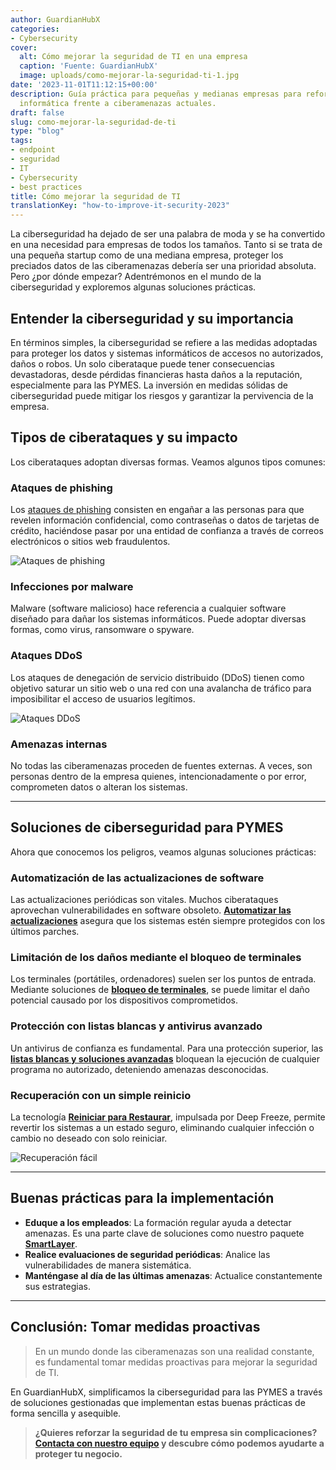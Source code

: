 ```yaml
---
author: GuardianHubX
categories:
- Cybersecurity
cover:
  alt: Cómo mejorar la seguridad de TI en una empresa
  caption: 'Fuente: GuardianHubX'
  image: uploads/como-mejorar-la-seguridad-ti-1.jpg
date: '2023-11-01T11:12:15+00:00'
description: Guía práctica para pequeñas y medianas empresas para reforzar su seguridad
  informática frente a ciberamenazas actuales.
draft: false
slug: como-mejorar-la-seguridad-de-ti
type: "blog"
tags:
- endpoint
- seguridad
- IT
- Cybersecurity
- best practices
title: Cómo mejorar la seguridad de TI
translationKey: "how-to-improve-it-security-2023"
---
```


La ciberseguridad ha dejado de ser una palabra de moda y se ha convertido en una necesidad para empresas de todos los tamaños. Tanto si se trata de una pequeña startup como de una mediana empresa, proteger los preciados datos de las ciberamenazas debería ser una prioridad absoluta. Pero ¿por dónde empezar? Adentrémonos en el mundo de la ciberseguridad y exploremos algunas soluciones prácticas.

## Entender la ciberseguridad y su importancia

En términos simples, la ciberseguridad se refiere a las medidas adoptadas para proteger los datos y sistemas informáticos de accesos no autorizados, daños o robos. Un solo ciberataque puede tener consecuencias devastadoras, desde pérdidas financieras hasta daños a la reputación, especialmente para las PYMES. La inversión en medidas sólidas de ciberseguridad puede mitigar los riesgos y garantizar la pervivencia de la empresa.

## Tipos de ciberataques y su impacto

Los ciberataques adoptan diversas formas. Veamos algunos tipos comunes:

### Ataques de phishing

Los [ataques de phishing](https://guardianhubx.com/blog/guia-rapida-terminos-ciberseguridad/) consisten en engañar a las personas para que revelen información confidencial, como contraseñas o datos de tarjetas de crédito, haciéndose pasar por una entidad de confianza a través de correos electrónicos o sitios web fraudulentos.

![Ataques de phishing](/blog/uploads/como-mejorar-la-seguridad-ti-2.jpg)

### Infecciones por malware

Malware (software malicioso) hace referencia a cualquier software diseñado para dañar los sistemas informáticos. Puede adoptar diversas formas, como virus, ransomware o spyware.

### Ataques DDoS

Los ataques de denegación de servicio distribuido (DDoS) tienen como objetivo saturar un sitio web o una red con una avalancha de tráfico para imposibilitar el acceso de usuarios legítimos.

![Ataques DDoS](/blog/uploads/como-mejorar-la-seguridad-ti-3.jpg)

### Amenazas internas

No todas las ciberamenazas proceden de fuentes externas. A veces, son personas dentro de la empresa quienes, intencionadamente o por error, comprometen datos o alteran los sistemas.

---

## Soluciones de ciberseguridad para PYMES

Ahora que conocemos los peligros, veamos algunas soluciones prácticas:

### Automatización de las actualizaciones de software
Las actualizaciones periódicas son vitales. Muchos ciberataques aprovechan vulnerabilidades en software obsoleto. **[Automatizar las actualizaciones](https://guardianhubx.com/es/lightcore/)** asegura que los sistemas estén siempre protegidos con los últimos parches.

### Limitación de los daños mediante el bloqueo de terminales
Los terminales (portátiles, ordenadores) suelen ser los puntos de entrada. Mediante soluciones de **[bloqueo de terminales](https://guardianhubx.com/es/lightcore/)**, se puede limitar el daño potencial causado por los dispositivos comprometidos.

### Protección con listas blancas y antivirus avanzado
Un antivirus de confianza es fundamental. Para una protección superior, las **[listas blancas y soluciones avanzadas](https://guardianhubx.com/es/smartlayer/)** bloquean la ejecución de cualquier programa no autorizado, deteniendo amenazas desconocidas.

### Recuperación con un simple reinicio
La tecnología **[Reiniciar para Restaurar](https://guardianhubx.com/es/faronics/)**, impulsada por Deep Freeze, permite revertir los sistemas a un estado seguro, eliminando cualquier infección o cambio no deseado con solo reiniciar.

![Recuperación fácil](/blog/uploads/como-mejorar-la-seguridad-ti-4.jpg)

---

## Buenas prácticas para la implementación

-   **Eduque a los empleados**: La formación regular ayuda a detectar amenazas. Es una parte clave de soluciones como nuestro paquete **[SmartLayer](https://guardianhubx.com/es/smartlayer/)**.
-   **Realice evaluaciones de seguridad periódicas**: Analice las vulnerabilidades de manera sistemática.
-   **Manténgase al día de las últimas amenazas**: Actualice constantemente sus estrategias.

---

## Conclusión: Tomar medidas proactivas

> En un mundo donde las ciberamenazas son una realidad constante, es fundamental tomar medidas proactivas para mejorar la seguridad de TI.

En GuardianHubX, simplificamos la ciberseguridad para las PYMES a través de soluciones gestionadas que implementan estas buenas prácticas de forma sencilla y asequible.

> **¿Quieres reforzar la seguridad de tu empresa sin complicaciones?**
> **[Contacta con nuestro equipo](https://guardianhubx.com/es/#contact) y descubre cómo podemos ayudarte a proteger tu negocio.**
